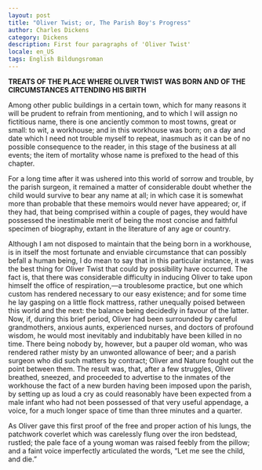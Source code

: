 ```yaml
---
layout: post
title: "Oliver Twist; or, The Parish Boy's Progress"
author: Charles Dickens
category: Dickens
description: First four paragraphs of 'Oliver Twist'
locale: en_US
tags: English Bildungsroman
---
```

<strong>TREATS OF THE PLACE WHERE OLIVER TWIST WAS BORN AND OF THE CIRCUMSTANCES
ATTENDING HIS BIRTH</strong>
<p></p>

Among other public buildings in a certain town, which for many reasons it will
be prudent to refrain from mentioning, and to which I will assign no fictitious
name, there is one anciently common to most towns, great or small: to wit, a
workhouse; and in this workhouse was born; on a day and date which I need not
trouble myself to repeat, inasmuch as it can be of no possible consequence to
the reader, in this stage of the business at all events; the item of mortality
whose name is prefixed to the head of this chapter.

For a long time after it was ushered into this world of sorrow and trouble, by
the parish surgeon, it remained a matter of considerable doubt whether the child
would survive to bear any name at all; in which case it is somewhat more than
probable that these memoirs would never have appeared; or, if they had, that
being comprised within a couple of pages, they would have possessed the
inestimable merit of being the most concise and faithful specimen of biography,
extant in the literature of any age or country.

Although I am not disposed to maintain that the being born in a workhouse, is in
itself the most fortunate and enviable circumstance that can possibly befall a
human being, I do mean to say that in this particular instance, it was the best
thing for Oliver Twist that could by possibility have occurred. The fact is,
that there was considerable difficulty in inducing Oliver to take upon himself
the office of respiration,—a troublesome practice, but one which custom has
rendered necessary to our easy existence; and for some time he lay gasping on a
little flock mattress, rather unequally poised between this world and the next:
the balance being decidedly in favour of the latter. Now, if, during this brief
period, Oliver had been surrounded by careful grandmothers, anxious aunts,
experienced nurses, and doctors of profound wisdom, he would most inevitably and
indubitably have been killed in no time. There being nobody by, however, but a
pauper old woman, who was rendered rather misty by an unwonted allowance of
beer; and a parish surgeon who did such matters by contract; Oliver and Nature
fought out the point between them. The result was, that, after a few struggles,
Oliver breathed, sneezed, and proceeded to advertise to the inmates of the
workhouse the fact of a new burden having been imposed upon the parish, by
setting up as loud a cry as could reasonably have been expected from a male
infant who had not been possessed of that very useful appendage, a voice, for a
much longer space of time than three minutes and a quarter.

As Oliver gave this first proof of the free and proper action of his lungs, the
patchwork coverlet which was carelessly flung over the iron bedstead, rustled;
the pale face of a young woman was raised feebly from the pillow; and a faint
voice imperfectly articulated the words, “Let me see the child, and die.”
